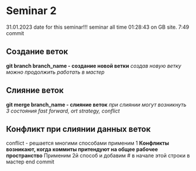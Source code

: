 # Seminar 2
31.01.2023 date for this seminar!!!
seminar all time 01:28:43 on GB site. 7:49 commit
## Создание веток
**git branch branch_name - создание новой ветки**
*создав новую ветку можно продолжить работать в мастер*
## Слияние веток
**git merge branch_name - слияние веток**
*при слиянии могут возникнуть 3 состояния fast forward, ort strategy, conflict*
## Конфликт при слиянии данных веток
conflict - решается многими способами применим 1
**Конфликты возникают, когда коммиты притендуют на общее рабочее пространство**
Применим 2й способ и добавим # в начале этой строки в мастер
end commit